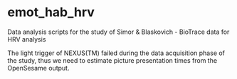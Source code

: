 # emot_hab_hrv
Data analysis scripts for the study of Simor &amp; Blaskovich - BioTrace data for HRV analysis

The light trigger of NEXUS(TM) failed during the data acquisition phase of the study,
thus we need to estimate picture presentation times from the OpenSesame output.
